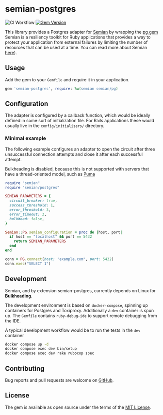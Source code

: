 # semian-postgres

![CI Workflow](https://github.com/mschoenlaub/semian-postgres/actions/workflows/ci.yml/badge.svg)
[![Gem Version](https://badge.fury.io/rb/semian-postgres.svg?kill_cache=1)](https://badge.fury.io/rb/semian-postgres)

This library provides a Postgres adapter for [Semian](https://github.com/Shopify/semian) by wrapping the [pg gem](https://rubygems.org/gems/pg)
Semian is a resiliency toolkit for Ruby applications that provides a way to protect your application from external failures by limiting the number of resources that can be used at a time.
You can read more about Semian [here](https://github.com/Shopify/semian)).

## Usage

Add the gem to your `Gemfile` and require it in your application.

```ruby
gem 'semian-postgres', require: %w(semian semian/pg)
```


## Configuration

The adapter is configured by a callback function, which would be ideally defined in some sort of initialization file.
For Rails applications these would usually live in the `config/initializers/` directory.


### Minimal example
The following example configures an adapter to open the circuit after three unsuccessful
connection attempts and close it after each successful attempt.

Bulkheading is disabled, because this is not supported with servers that have a thread-oriented model, such as [Puma](https://github.com/puma/puma)

```ruby
require "semian"
require "semian/postgres"

SEMIAN_PARAMETERS = {
  circuit_breaker: true,
  success_threshold: 1,
  error_threshold: 3,
  error_timeout: 3,
  bulkhead: false,
}

Semian::PG.semian_configuration = proc do |host, port|
  if host == "localhost" && port == 5432
    return SEMIAN_PARAMETERS
  end
end

conn = PG.connect(host: "example.com", port: 5432)
conn.exec("SELECT 1")
```


## Development
Semian, and by extension semian-postgres, currently depends on Linux for **Bulkheading**.

The development environment is based on `docker-compose`, spinning up containers for Postgres and Toxiproxy.
Additionally a `dev` container is spun up. The `Gemfile` contains `ruby-debug-ide` to support remote debugging from the IDE.

A typical development workflow would be to run the tests in the `dev` container
```bash
docker compose up -d
docker compose exec dev bin/setup
docker compose exec dev rake rubocop spec
```


## Contributing

Bug reports and pull requests are welcome on [GitHub](https://github.com/mschoenlaub/semian-postgres).


## License

The gem is available as open source under the terms of the [MIT License](https://opensource.org/licenses/MIT).
